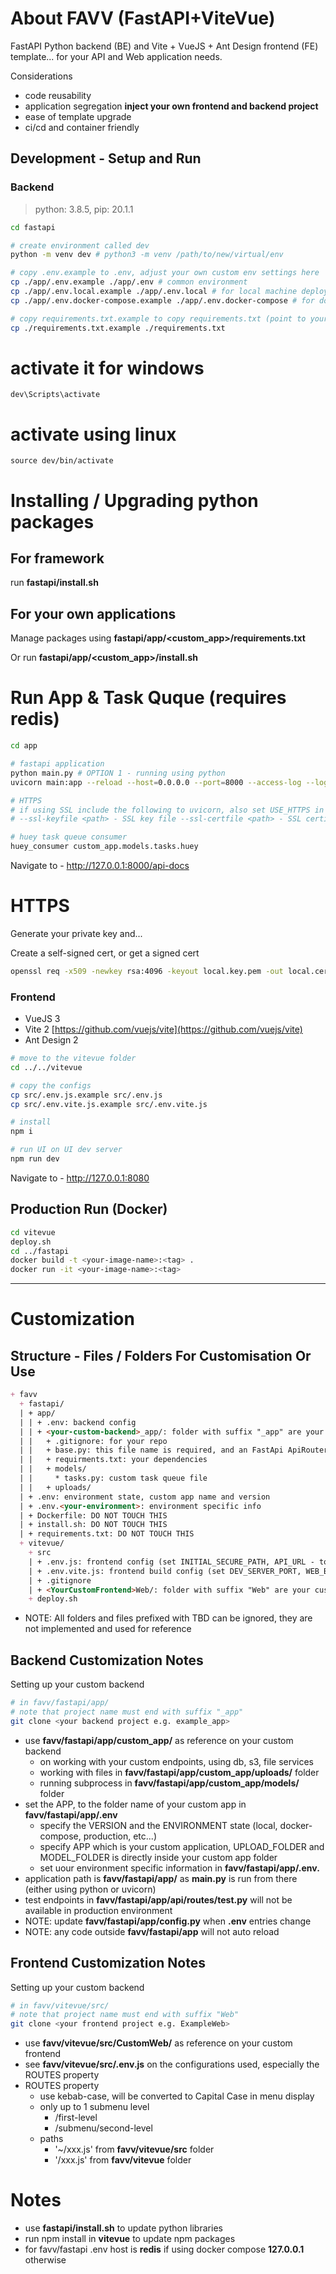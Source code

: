 # About FAVV (FastAPI+ViteVue)

FastAPI Python backend (BE) and Vite + VueJS + Ant Design frontend (FE) template... for your API and Web application needs.

Considerations
- code reusability
- application segregation **inject your own frontend and backend project**
- ease of template upgrade 
- ci/cd and container friendly

## Development - Setup and Run

### Backend

> python: 3.8.5, pip: 20.1.1

```bash
cd fastapi

# create environment called dev
python -m venv dev # python3 -m venv /path/to/new/virtual/env

# copy .env.example to .env, adjust your own custom env settings here
cp ./app/.env.example ./app/.env # common environment
cp ./app/.env.local.example ./app/.env.local # for local machine deployment
cp ./app/.env.docker-compose.example ./app/.env.docker-compose # for docker compose deployment

# copy requirements.txt.example to copy requirements.txt (point to your own custom requirements.txt inside)
cp ./requirements.txt.example ./requirements.txt
```
# activate it for windows

```
dev\Scripts\activate
```
# activate using linux

```
source dev/bin/activate 
```

# Installing / Upgrading python packages

## For framework

run **fastapi/install.sh**

## For your own applications

Manage packages using **fastapi/app/<custom_app>/requirements.txt**

Or run **fastapi/app/<custom_app>/install.sh**


# Run App & Task Quque (requires redis)

```bash
cd app

# fastapi application
python main.py # OPTION 1 - running using python
uvicorn main:app --reload --host=0.0.0.0 --port=8000 --access-log --log-level=debug --header server:none # OPTION 2 - running uvicorn

# HTTPS
# if using SSL include the following to uvicorn, also set USE_HTTPS in environment file
# --ssl-keyfile <path> - SSL key file --ssl-certfile <path> - SSL certificate file

# huey task queue consumer 
huey_consumer custom_app.models.tasks.huey

```

Navigate to - http://127.0.0.1:8000/api-docs

# HTTPS

Generate your private key and...

Create a self-signed cert, or get a signed cert

```bash
openssl req -x509 -newkey rsa:4096 -keyout local.key.pem -out local.cert.pem -days 365 -nodes -subj '/CN=127.0.0.1'
```

### Frontend

- VueJS 3
- Vite 2 [https://github.com/vuejs/vite](https://github.com/vuejs/vite)
- Ant Design 2

```bash
# move to the vitevue folder
cd ../../vitevue

# copy the configs
cp src/.env.js.example src/.env.js
cp src/.env.vite.js.example src/.env.vite.js

# install
npm i

# run UI on UI dev server
npm run dev
```

Navigate to - http://127.0.0.1:8080

## Production Run (Docker)

```bash
cd vitevue
deploy.sh
cd ../fastapi
docker build -t <your-image-name>:<tag> .
docker run -it <your-image-name>:<tag>
```

---

# Customization

## Structure - Files / Folders For Customisation Or Use

```md
+ favv
  + fastapi/
  | + app/
  | | + .env: backend config
  | | + <your-custom-backend>_app/: folder with suffix "_app" are your custom backend code, models, uploads (your backend repo)
  | |   + .gitignore: for your repo
  | |   + base.py: this file name is required, and an FastApi ApiRouter of the name router_<your-custom-backend>_app is needed
  | |   + requirments.txt: your dependencies
  | |   + models/ 
  | |     * tasks.py: custom task queue file
  | |   + uploads/
  | + .env: environment state, custom app name and version
  | + .env.<your-environment>: environment specific info
  | + Dockerfile: DO NOT TOUCH THIS
  | + install.sh: DO NOT TOUCH THIS 
  | + requirements.txt: DO NOT TOUCH THIS
  + vitevue/
    + src
    | + .env.js: frontend config (set INITIAL_SECURE_PATH, API_URL - to API server, ROUTES here)
    | + .env.vite.js: frontend build config (set DEV_SERVER_PORT, WEB_BASEPATH here)
    | + .gitignore
    | + <YourCustomFrontend>Web/: folder with suffix "Web" are your custom frontend code (your frontend repo)
    + deploy.sh
```

- NOTE: All folders and files prefixed with TBD can be ignored, they are not implemented and used for reference

## Backend Customization Notes

Setting up your custom backend

```bash
# in favv/fastapi/app/
# note that project name must end with suffix "_app"
git clone <your backend project e.g. example_app>
```

- use **favv/fastapi/app/custom_app/** as reference on your custom backend
  - on working with your custom endpoints, using db, s3, file services
  - working with files in **favv/fastapi/app/custom_app/uploads/** folder
  - running subprocess in **favv/fastapi/app/custom_app/models/** folder
- set the APP, to the folder name of your custom app in **favv/fastapi/app/.env**
  - specify the VERSION and the ENVIRONMENT state (local, docker-compose, production, <your-environment-name> etc...)
  - specify APP which is your custom application, UPLOAD_FOLDER and MODEL_FOLDER is directly inside your custom app folder
  - set uour environment specific information in **favv/fastapi/app/.env.<your-environment-name>**
- application path is **favv/fastapi/app/** as **main.py** is run from there (either using python or uvicorn)
- test endpoints in **favv/fastapi/app/api/routes/test.py** will not be available in production environment
- NOTE: update **favv/fastapi/app/config.py** when **.env** entries change
- NOTE: any code outside **favv/fastapi/app** will not auto reload

## Frontend Customization Notes
Setting up your custom backend

```bash
# in favv/vitevue/src/
# note that project name must end with suffix "Web"
git clone <your frontend project e.g. ExampleWeb>
```

- use **favv/vitevue/src/CustomWeb/** as reference on your custom frontend
- see **favv/vitevue/src/.env.js** on the configurations used, especially the ROUTES property
- ROUTES property
  - use kebab-case, will be converted to Capital Case in menu display
  - only up to 1 submenu level
    - /first-level
    - /submenu/second-level
  - paths
    - '~/xxx.js' from **favv/vitevue/src** folder
    - '/xxx.js' from **favv/vitevue** folder


# Notes

- use **fastapi/install.sh** to update python libraries
- run npm install in **vitevue** to update npm packages
- for favv/fastapi .env host is **redis** if using docker compose **127.0.0.1** otherwise

